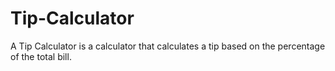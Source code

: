 # Tip-Calculator
A Tip Calculator is a calculator that calculates a tip based on the percentage of the total bill.
